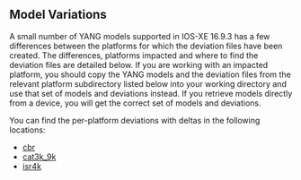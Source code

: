 ## Model Variations

A small number of YANG models supported in IOS-XE 16.9.3 has a few differences between the platforms for which the deviation files have been created. The differences, platforms impacted and where to find the deviation files are detailed below. If you are working with an impacted platform, you should copy the YANG models and the deviation files from the relevant platform subdirectory listed below into your working directory and use that set of models and deviations instead. If you retrieve models directly from a device, you will get the correct set of models and deviations.

You can find the per-platform deviations with deltas in the following locations:

* [cbr](cbr)
* [cat3k_9k](cat3k_9k)
* [isr4k](isr4k)
